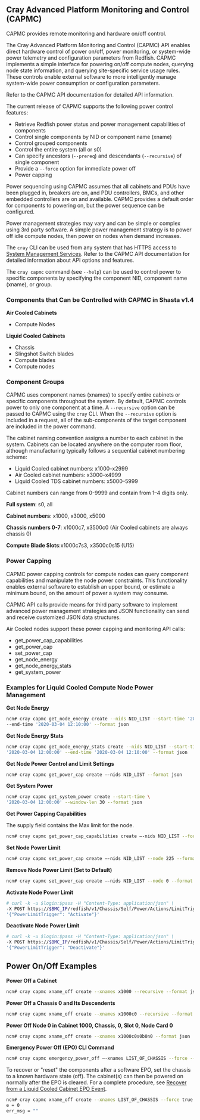 ## Cray Advanced Platform Monitoring and Control \(CAPMC\)

CAPMC provides remote monitoring and hardware on/off control.

The Cray Advanced Platform Monitoring and Control \(CAPMC\) API enables direct hardware control of power on/off, power monitoring, or system-wide power telemetry and configuration parameters from Redfish. CAPMC implements a simple interface for powering on/off compute nodes, querying node state information, and querying site-specific service usage rules. These controls enable external software to more intelligently manage system-wide power consumption or configuration parameters.

Refer to the CAPMC API documentation for detailed API information.

The current release of CAPMC supports the following power control features:

- Retrieve Redfish power status and power management capabilities of components
- Control single components by NID or component name (xname)
- Control grouped components
- Control the entire system \(all or s0\)
- Can specify ancestors \(`--prereq`\) and descendants \(`--recursive`\) of single component
- Provide a `--force` option for immediate power off
- Power capping

Power sequencing using CAPMC assumes that all cabinets and PDUs have been plugged in, breakers are on, and PDU controllers, BMCs, and other embedded controllers are on and available. CAPMC provides a default order for components to powering on, but the power sequence can be configured.

Power management strategies may vary and can be simple or complex using 3rd party software. A simple power management strategy is to power off idle compute nodes, then power on nodes when demand increases.

The `cray` CLI can be used from any system that has HTTPS access to [System Management Services](../network/Access_to_System_Management_Services.md). Refer to the CAPMC API documentation for detailed information about API options and features.

The `cray capmc` command \(see `--help`\) can be used to control power to specific components by specifying the component NID, component name (xname), or group.

### Components that Can be Controlled with CAPMC in Shasta v1.4

**Air Cooled Cabinets**

- Compute Nodes

**Liquid Cooled Cabinets**

- Chassis
- Slingshot Switch blades
- Compute blades
- Compute nodes

### Component Groups

CAPMC uses component names (xnames) to specify entire cabinets or specific components throughout the system. By default, CAPMC controls power to only one component at a time. A `--recursive` option can be passed to CAPMC using the `cray` CLI. When the `--recursive` option is included in a request, all of the sub-components of the target component are included in the power command.

The cabinet naming convention assigns a number to each cabinet in the system. Cabinets can be located anywhere on the computer room floor, although manufacturing typically follows a sequential cabinet numbering scheme:

- Liquid Cooled cabinet numbers: x1000–x2999
- Air Cooled cabinet numbers: x3000–x4999
- Liquid Cooled TDS cabinet numbers: x5000–5999

Cabinet numbers can range from 0-9999 and contain from 1–4 digits only.

**Full system**: s0, all

**Cabinet numbers**: x1000, x3000, x5000

**Chassis numbers 0-7**: x1000c7, x3500c0 \(Air Cooled cabinets are always chassis 0\)

**Compute Blade Slots**:x1000c7s3, x3500c0s15 \(U15\)

### Power Capping

CAPMC power capping controls for compute nodes can query component capabilities and manipulate the node power constraints. This functionality enables external software to establish an upper bound, or estimate a minimum bound, on the amount of power a system may consume.

CAPMC API calls provide means for third party software to implement advanced power management strategies and JSON functionality can send and receive customized JSON data structures.

Air Cooled nodes support these power capping and monitoring API calls:

- get\_power\_cap\_capabilities
- get\_power\_cap
- set\_power\_cap
- get\_node\_energy
- get\_node\_energy\_stats
- get\_system\_power

### Examples for Liquid Cooled Compute Node Power Management

**Get Node Energy**

```bash
ncn# cray capmc get_node_energy create --nids NID_LIST --start-time '2020-03-04 12:00:00' \
--end-time '2020-03-04 12:10:00' --format json
```

**Get Node Energy Stats**

```bash
ncn# cray capmc get_node_energy_stats create --nids NID_LIST --start-time \
'2020-03-04 12:00:00' --end-time '2020-03-04 12:10:00' --format json
```

**Get Node Power Control and Limit Settings**

```bash
ncn# cray capmc get_power_cap create –-nids NID_LIST --format json
```

**Get System Power**

```bash
ncn# cray capmc get_system_power create --start-time \
'2020-03-04 12:00:00' --window-len 30 --format json
```

**Get Power Capping Capabilities**

The supply field contains the Max limit for the node.

```bash
ncn# cray capmc get_power_cap_capabilities create –-nids NID_LIST --format json
```

**Set Node Power Limit**

```bash
ncn# cray capmc set_power_cap create –-nids NID_LIST --node 225 --format json
```

**Remove Node Power Limit \(Set to Default\)**

```bash
ncn# cray capmc set_power_cap create –-nids NID_LIST --node 0 --format json
```

**Activate Node Power Limit**

```bash
# curl -k -u $login:$pass -H "Content-Type: application/json" \
-X POST https://$BMC_IP/redfish/v1/Chassis/Self/Power/Actions/LimitTrigger --date
'{"PowerLimitTrigger": "Activate"}'
```

**Deactivate Node Power Limit**

```bash
# curl -k -u $login:$pass -H "Content-Type: application/json" \
-X POST https://$BMC_IP/redfish/v1/Chassis/Self/Power/Actions/LimitTrigger --data
'{"PowerLimitTrigger": "Deactivate"}'
```

## Power On/Off Examples

**Power Off a Cabinet**

```bash
ncn# cray capmc xname_off create --xnames x1000 --recursive --format json
```

**Power Off a Chassis 0 and Its Descendents**

```bash
ncn# cray capmc xname_off create --xnames x1000c0 --recursive --format json
```

**Power Off Node 0 in Cabinet 1000, Chassis, 0, Slot 0, Node Card 0**

```bash
ncn# cray capmc xname_off create --xnames x1000c0s0b0n0 --format json
```

**Emergency Power Off \(EPO\) CLI Command**

```bash
ncn# cray capmc emergency_power_off –-xnames LIST_OF_CHASSIS --force --format json
```

To recover or "reset" the components after a software EPO, set the chassis to a known hardware state \(off\). The cabinet\(s\) can then be powered on normally after the EPO is cleared. For a complete procedure, see [Recover from a Liquid Cooled Cabinet EPO Event](Recover_from_a_Liquid_Cooled_Cabinet_EPO_Event.md).

```bash
ncn# cray capmc xname_off create --xnames LIST_OF_CHASSIS --force true
e = 0
err_msg = ""
```


